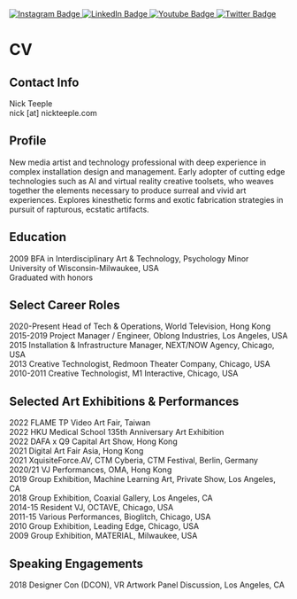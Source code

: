 <div id="badges">
    <a href="https://instagram.com/nick.teeple">
    <img src="https://img.shields.io/badge/Instagram-orange?style=for-the-badge&logo=instagram&logoColor=white" alt="Instagram Badge"/>
  </a>
<a href="https://linkedin.com/in/nicholasteeple/">
    <img src="https://img.shields.io/badge/LinkedIn-blue?style=for-the-badge&logo=linkedin&logoColor=white" alt="LinkedIn Badge"/>
  </a>
  <a href="https://www.youtube.com/channel/UC97OcgD5EMnCR0m59hVD92g/featured">
    <img src="https://img.shields.io/badge/YouTube-red?style=for-the-badge&logo=youtube&logoColor=white" alt="Youtube Badge"/>
  </a>
  <a href="https://twitter.com/nickteeple_">
    <img src="https://img.shields.io/badge/Twitter-blue?style=for-the-badge&logo=twitter&logoColor=white" alt="Twitter Badge"/>
  </a>
</div>

<!--
**nickteeple/nickteeple** is a ✨ _special_ ✨ repository because its `README.md` (this file) appears on your GitHub profile.

Here are some ideas to get you started:

- 🔭 I’m currently working on ...
- 🌱 I’m currently learning ...
- 👯 I’m looking to collaborate on ...
- 🤔 I’m looking for help with ...
- 💬 Ask me about ...
- 📫 How to reach me: ...
- 😄 Pronouns: ...
- ⚡ Fun fact: ...
-->

# CV

## Contact Info  
Nick Teeple  
nick [at] nickteeple.com  

## Profile  
New media artist and technology professional with deep experience in complex installation
design and management. Early adopter of cutting edge technologies such as AI and virtual
reality creative toolsets, who weaves together the elements necessary to produce surreal and
vivid art experiences. Explores kinesthetic forms and exotic fabrication strategies in pursuit of
rapturous, ecstatic artifacts.

## Education  
2009 BFA in Interdisciplinary Art & Technology, Psychology Minor  
University of Wisconsin-Milwaukee, USA  
Graduated with honors  

## Select Career Roles  
2020-Present Head of Tech & Operations, World Television, Hong Kong  
2015-2019 Project Manager / Engineer, Oblong Industries, Los Angeles, USA  
2015 Installation & Infrastructure Manager, NEXT/NOW Agency, Chicago, USA  
2013 Creative Technologist, Redmoon Theater Company, Chicago, USA  
2010-2011 Creative Technologist, M1 Interactive, Chicago, USA  

## Selected Art Exhibitions & Performances  
2022 FLAME TP Video Art Fair, Taiwan  
2022 HKU Medical School 135th Anniversary Art Exhibition  
2022 DAFA x Q9 Capital Art Show, Hong Kong  
2021 Digital Art Fair Asia, Hong Kong  
2021 XquisiteForce.AV, CTM Cyberia, CTM Festival, Berlin, Germany  
2020/21 VJ Performances, OMA, Hong Kong  
2019 Group Exhibition, Machine Learning Art, Private Show, Los Angeles, CA  
2018 Group Exhibition, Coaxial Gallery, Los Angeles, CA  
2014-15 Resident VJ, OCTAVE, Chicago, USA  
2011-15 Various Performances, Bioglitch, Chicago, USA  
2010 Group Exhibition, Leading Edge, Chicago, USA  
2009 Group Exhibition, MATERIAL, Milwaukee, USA  

## Speaking Engagements  
2018 Designer Con (DCON), VR Artwork Panel Discussion, Los Angeles, CA  

<img src="https://komarev.com/ghpvc/?username=nickteeple&style=flat-square&color=blue" alt=""/>

